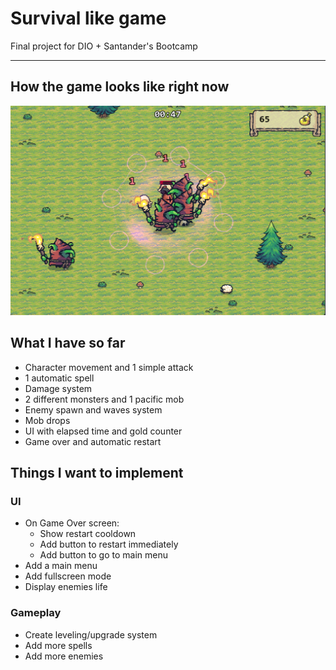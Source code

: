 # Survival like game

Final project for DIO + Santander's Bootcamp

---

## How the game looks like right now

![Printscreen from the game](/assets/game_printscreen.png "Printscreen from the game")

## What I have so far

- Character movement and 1 simple attack
- 1 automatic spell
- Damage system
- 2 different monsters and 1 pacific mob
- Enemy spawn and waves system
- Mob drops
- UI with elapsed time and gold counter
- Game over and automatic restart

## Things I want to implement

### UI

- On Game Over screen:
	- Show restart cooldown
	- Add button to restart immediately
	- Add button to go to main menu
- Add a main menu
- Add fullscreen mode
- Display enemies life

### Gameplay
- Create leveling/upgrade system
- Add more spells
- Add more enemies
